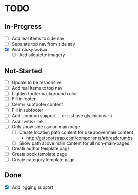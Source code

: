 # TODO

## In-Progress

* [ ] Add real items to side nav
* [ ] Separate top nav from side nav
* [x] Add sticky bottom
  * [ ] Add siloutette imagery

## Not-Started

* [ ] Update to be responsive
* [ ] Add real items to top nav
* [ ] Lighten footer background color
* [ ] Fill in footer
* [ ] Center subfooter content
* [ ] Fill in subfooter
* [ ] Add icomoon support ... or just use glyphicons :-/
* [ ] Add Twitter link
* [ ] Only show side nav on main page
  * [ ] Create location path content for use above main content
    * http://getbootstrap.com/components/#breadcrumbs
  * [ ] Show path above main content for all non-main-pages
* [ ] Create author template page
* [ ] Create book template page
* [ ] Create category template page

## Done
* [x] Add logging support
